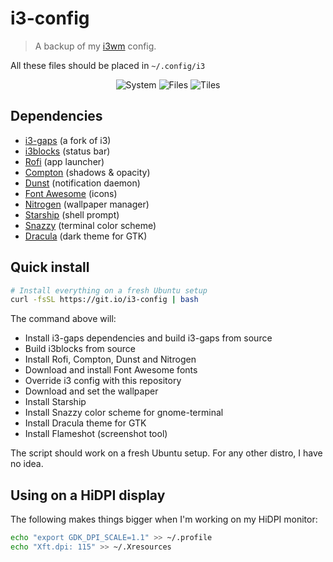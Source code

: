 # i3-config

> A backup of my [i3wm](https://i3wm.org/) config.

All these files should be placed in `~/.config/i3`

<p align="center">
  <img alt="System" src="https://raw.githubusercontent.com/bokub/i3-config/images/screenshots/tiles.png">
  <img alt="Files" src="https://raw.githubusercontent.com/bokub/i3-config/images/screenshots/neofetch.png">
  <img alt="Tiles" src="https://raw.githubusercontent.com/bokub/i3-config/images/screenshots/browser.png">
</p>

## Dependencies

- [i3-gaps](https://github.com/Airblader/i3) (a fork of i3)
- [i3blocks](https://github.com/vivien/i3blocks) (status bar)
- [Rofi](https://github.com/DaveDavenport/rofi) (app launcher)
- [Compton](https://github.com/chjj/compton) (shadows & opacity)
- [Dunst](https://github.com/dunst-project/dunst) (notification daemon)
- [Font Awesome](http://fontawesome.io/) (icons)
- [Nitrogen](https://github.com/l3ib/nitrogen/) (wallpaper manager)
- [Starship](https://github.com/starship/starship) (shell prompt)
- [Snazzy](https://github.com/tobark/hyper-snazzy-gnome-terminal) (terminal color scheme)
- [Dracula](https://draculatheme.com/gtk) (dark theme for GTK)

## Quick install

```sh
# Install everything on a fresh Ubuntu setup
curl -fsSL https://git.io/i3-config | bash
```

The command above will:

- Install i3-gaps dependencies and build i3-gaps from source
- Build i3blocks from source
- Install Rofi, Compton, Dunst and Nitrogen
- Download and install Font Awesome fonts
- Override i3 config with this repository
- Download and set the wallpaper
- Install Starship
- Install Snazzy color scheme for gnome-terminal
- Install Dracula theme for GTK
- Install Flameshot (screenshot tool)

The script should work on a fresh Ubuntu setup. For any other distro, I have no idea.

## Using on a HiDPI display

The following makes things bigger when I'm working on my HiDPI monitor:

```bash
echo "export GDK_DPI_SCALE=1.1" >> ~/.profile
echo "Xft.dpi: 115" >> ~/.Xresources
```

